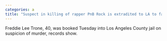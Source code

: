 ```yaml
---
categories: a
title: "Suspect in killing of rapper PnB Rock is extradited to LA to face murder charge"
---
```

Freddie Lee Trone, 40, was booked Tuesday into Los Angeles County jail on suspicion of murder, records show. 